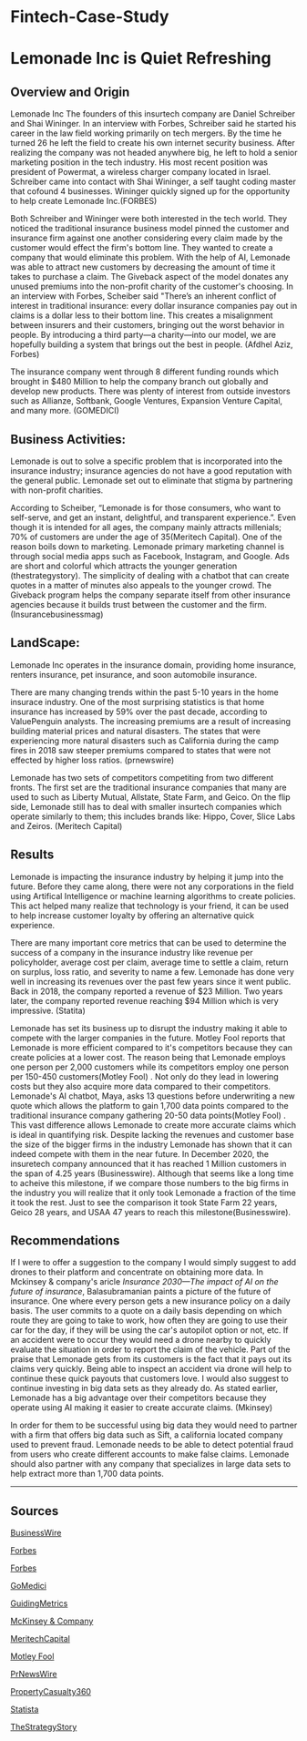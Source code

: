 # Fintech-Case-Study
# Lemonade Inc is Quiet Refreshing

## Overview and Origin
Lemonade Inc
The founders of this insurtech company are Daniel Schreiber and Shai Wininger. In an interview with Forbes, Schreiber said he started his career in the law field working primarily on tech mergers. By the time he turned 26 he left the field to create his own internet security business. After realizing the company was not headed anywhere big, he left to hold a senior marketing position in the tech industry. His most recent position was president of Powermat, a wireless charger company located in Israel. Schreiber came into contact with Shai Wininger, a self taught coding master that cofound 4 businesses. Wininger quickly signed up for the opportunity to help create Lemonade Inc.(FORBES)

Both Schreiber and Wininger were both interested in the tech world. They noticed the traditional insurance business model pinned the customer and insurance firm against one another considering every claim made by the customer would effect the firm's bottom line. They wanted to create a company that would eliminate this problem. With the help of AI, Lemonade was able to attract new customers by decreasing the amount of time it takes to purchase a claim. The Giveback aspect of the model donates any unused premiums into the non-profit charity of the customer's choosing. In an interview with Forbes, Scheiber said "There’s an inherent conflict of interest in traditional insurance: every dollar insurance companies pay out in claims is a dollar less to their bottom line. This creates a misalignment between insurers and their customers, bringing out the worst behavior in people. By introducing a third party—a charity—into our model, we are hopefully building a system that brings out the best in people. (Afdhel Aziz, Forbes)

The insurance company went through 8 different funding rounds which brought in $480 Million to help the company branch out globally and develop new products. There was plenty of interest from outside investors such as Allianze, Softbank, Google Ventures, Expansion Venture Capital, and many more. (GOMEDICI)

## Business Activities:
Lemonade is out to solve a specific problem that is incorporated into the insurance industry; insurance agencies do not have a good reputation with the general public. Lemonade set out to eliminate that stigma by partnering with non-profit charities. 

According to Scheiber, “Lemonade is for those consumers, who want to self-serve, and get an instant, delightful, and transparent experience.”. Even though it is intended for all ages, the company mainly attracts millenials; 70% of customers are under the age of 35(Meritech Capital). One of the reason boils down to marketing. Lemonade primary marketing channel is through social media apps such as Facebook, Instagram, and Google. Ads are short and colorful which attracts the younger generation (thestrategystory). The simplicity of dealing with a chatbot that can create quotes in a matter of minutes also appeals to the younger crowd. The Giveback program helps the company separate itself from other insurance agencies because it builds trust between the customer and the firm. (Insurancebusinessmag) 

## LandScape:
Lemonade Inc operates in the insurance domain, providing home insurance, renters insurance, pet insurance, and soon automobile insurance. 

There are many changing trends within the past 5-10 years in the home insurace industry. One of the most surprising statistics is that home insurance has increased by 59% over the past decade, according to ValuePenguin analysts. The increasing premiums are a result of increasing building material prices and natural disasters. The states that were experiencing more natural disasters such as California during the camp fires in 2018 saw steeper premiums compared to states that were not effected by higher loss ratios. (prnewswire) 

Lemonade has two sets of competitors competiting from two different fronts. The first set are the traditional insurance companies that many are used to such as Liberty Mutual, Allstate, State Farm, and Geico. On the flip side, Lemonade still has to deal with smaller insurtech companies which operate similarly to them; this includes brands like: Hippo, Cover, Slice Labs and Zeiros. (Meritech Capital) 

## Results
Lemonade is impacting the insurance industry by helping it jump into the future. Before they came along, there were not any corporations in the field using Artifical Intelligence or machine learning algorithms to create policies. This act helped many realize that technology is your friend, it can be used to help increase customer loyalty by offering an alternative quick experience. 

There are many important core metrics that can be used to determine the success of a company in the insurance industry like revenue per policyholder, average cost per claim, average time to settle a claim, return on surplus, loss ratio, and severity to name a few. Lemonade has done very well in increasing its revenues over the past few years since it went public. Back in 2018, the company reported a revenue of $23 Million. Two years later, the company reported revenue reaching $94 Million which is very impressive. (Statita)

Lemonade has set its business up to disrupt the industry making it able to compete with the larger companies in the future. Motley Fool reports that Lemonade is more efficient compared to it's competitors because they can create policies at a lower cost. The reason being that Lemonade employs one person per 2,000 customers while its competitors employ one person per 150-450 customers(Motley Fool) . Not only do they lead in lowering costs but they also acquire more data compared to their competitors. Lemonade's AI chatbot, Maya, asks 13 questions before underwriting a new quote which allows the platform to gain 1,700 data points compared to the traditional insurance company gathering 20-50 data points(Motley Fool) . This vast difference allows Lemonade to create more accurate claims which is ideal in quantifying risk. Despite lacking the revenues and customer base the size of the bigger firms in the industry Lemonade has shown that it can indeed compete with them in the near future. In December 2020, the insuretech company announced that it has reached 1 Million customers in the span of 4.25 years (Businesswire). Although that seems like a long time to acheive this milestone, if we compare those numbers to the big firms in the industry you will realize that it only took Lemonade a fraction of the time it took the rest. Just to see the comparison it took State Farm 22 years, Geico 28 years, and USAA 47 years to reach this milestone(Businesswire). 

## Recommendations
If I were to offer a suggestion to the company I would simply suggest to add drones to their platform and concentrate on obtaining more data. In Mckinsey & company's aricle *Insurance 2030—The impact of AI on the future of insurance*, Balasubramanian paints a picture of the future of insurance. One where every person gets a new insurance policy on a daily basis. The user commits to a quote on a daily basis depending on which route they are going to take to work, how often they are going to use their car for the day, if they will be using the car's autopilot option or not, etc. If an accident were to occur they would need a drone nearby to quickly evaluate the situation in order to report the claim of the vehicle. Part of the praise that Lemonade gets from its customers is the fact that it pays out its claims very quickly. Being able to inspect an accident via drone will help to continue these quick payouts that customers love. I would also suggest to continue investing in big data sets as they already do. As stated earlier, Lemonade has a big advantage over their competitors because they operate using AI making it easier to create accurate claims. (Mkinsey)

In order for them to be successful using big data they would need to partner with a firm that offers big data such as Sift, a california located company used to prevent fraud. Lemonade needs to be able to detect potential fraud from users who create different accounts to make false claims. Lemonade should also partner with any company that specializes in large data sets to help extract more than 1,700 data points.

---

## Sources
[BusinessWire](https://www.businesswire.com/news/home/20201231005145/en/Lemonade-Ends-2020-With-Over-One-Million-Active-Customers)

[Forbes](https://www.forbes.com/sites/jeffkauflin/2019/05/02/lemonade-fintech-insurance-unicorn/?sh=18229eef6cde)

[Forbes](https://www.forbes.com/sites/afdhelaziz/2020/03/09/the-power-of-purpose-how-lemonade-is-disrupting-insurance-with-goodness-and-a-new-foundation/?sh=2f304d147288)

[GoMedici](https://gomedici.com/companies/lemonade)

[GuidingMetrics](https://guidingmetrics.com/content/insurance-industrys-18-most-critical-metrics/)

[McKinsey & Company](https://www.mckinsey.com/industries/financial-services/our-insights/insurance-2030-the-impact-of-ai-on-the-future-of-insurance#)

[MeritechCapital](https://www.meritechcapital.com/blog/lemonade-ipo-s-1-breakdown#:~:text=Approximately%2070%25%20of%20customers%20are,to%20annualized%20gross%20written%20premium.)

[Motley Fool](https://www.fool.com/investing/2020/12/10/how-lemonade-could-change-insurance/)

[PrNewsWire](https://www.prnewswire.com/news-releases/homeowners-insurance-premiums-increased-59-over-the-past-decade-valuepenguincom-finds-301070517.html)

[PropertyCasualty360](https://www.propertycasualty360.com/2019/12/09/how-this-decades-tech-changed-the-insurance-industry/)

[Statista](https://www.statista.com/statistics/1190570/total-revenue-lemonade/)

[TheStrategyStory](https://thestrategystory.com/2020/12/20/lemonade-insurance-company/)